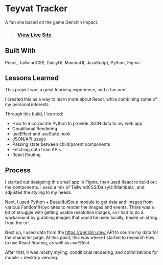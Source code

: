 # Teyvat Tracker
A fan site based on the game Genshin Impact.


> ### [View Live Site](https://teyvat-tracker.netlify.app/)


## Built With
React, TailwindCSS, DaisyUI, MambaUI, JavaScript, Python, Figma

## Lessons Learned
This project was a great learning experience, and a fun one! 

I created this as a way to learn more about React, while combining some of my personal interests. 

Through this build, I learned: 
- How to incorporate Python to provide JSON data to my web app
- Conditional Rendering
- useEffect and useState hook
- JSON/API usage
- Passing state between child/parent components
- Fetching data from APIs
- React Routing

## Process
I started out designing this small app in Figma, then used React to build out the components. I used a mix of TailwindCSS/DaisyUI/MambaUI, and adjusted the styling to my needs. 

Next, I used Python + BeautifulSoup module to get data and images from various Fandom/Hoyo sites to render the images and events. There was a bit of struggle with getting usable resolution images, so I had to do a workaround by grabbing images that could be used locally, based on string from the url.

Next up, I used data from the https://genshin.dev/ API to source my data for the character page. At this point, this was where I started to research how to use React Routing, as well as useEffect.

After that, it was mostly styling, conditional rendering, and optimizations for mobile + desktop viewing. 




